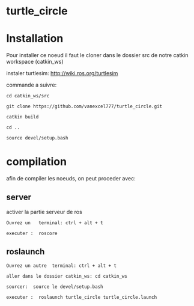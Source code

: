 # turtle_circle


# Installation

Pour installer ce noeud il faut le cloner dans le dossier src de  notre  catkin workspace (catkin_ws)


instaler turtlesim: http://wiki.ros.org/turtlesim


commande a suivre:


 	cd catkin_ws/src
 	
 	git clone https://github.com/vanexcel777/turtle_circle.git
 	
 	catkin build
 	
	cd ..
	
	source devel/setup.bash
	

# compilation

afin de compiler les noeuds, on peut proceder avec:
	

 ## server

activer la partie serveur de ros



  	Ouvrez un   terminal: ctrl + alt + t  
 
	executer :  roscore
 
 
 ## roslaunch

  	Ouvrez un autre  terminal: ctrl + alt + t  
  
 	aller dans le dossier catkin_ws: cd catkin_ws
  
	sourcer:  source le devel/setup.bash

	executer :  roslaunch turtle_circle turtle_circle.launch


